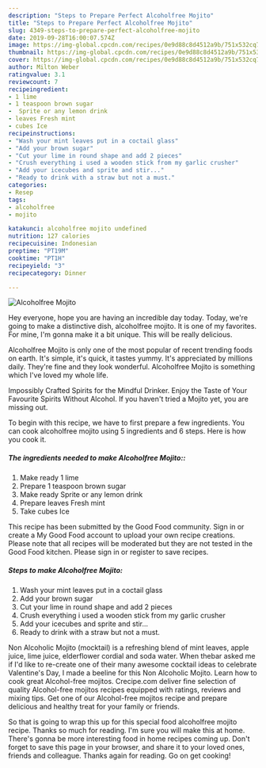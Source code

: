 ```yaml
---
description: "Steps to Prepare Perfect Alcoholfree Mojito"
title: "Steps to Prepare Perfect Alcoholfree Mojito"
slug: 4349-steps-to-prepare-perfect-alcoholfree-mojito
date: 2019-09-28T16:00:07.574Z
image: https://img-global.cpcdn.com/recipes/0e9d88c8d4512a9b/751x532cq70/alcoholfree-mojito-recipe-main-photo.jpg
thumbnail: https://img-global.cpcdn.com/recipes/0e9d88c8d4512a9b/751x532cq70/alcoholfree-mojito-recipe-main-photo.jpg
cover: https://img-global.cpcdn.com/recipes/0e9d88c8d4512a9b/751x532cq70/alcoholfree-mojito-recipe-main-photo.jpg
author: Milton Weber
ratingvalue: 3.1
reviewcount: 7
recipeingredient:
- 1 lime
- 1 teaspoon brown sugar
-  Sprite or any lemon drink
- leaves Fresh mint
- cubes Ice
recipeinstructions:
- "Wash your mint leaves put in a coctail glass"
- "Add your brown sugar"
- "Cut your lime in round shape and add 2 pieces"
- "Crush everything i used a wooden stick from my garlic crusher"
- "Add your icecubes and sprite and stir..."
- "Ready to drink with a straw but not a must."
categories:
- Resep
tags:
- alcoholfree
- mojito

katakunci: alcoholfree mojito undefined
nutrition: 127 calories
recipecuisine: Indonesian
preptime: "PT19M"
cooktime: "PT1H"
recipeyield: "3"
recipecategory: Dinner

---
```



![Alcoholfree Mojito](https://img-global.cpcdn.com/recipes/0e9d88c8d4512a9b/751x532cq70/alcoholfree-mojito-recipe-main-photo.jpg)

Hey everyone, hope you are having an incredible day today. Today, we're going to make a distinctive dish, alcoholfree mojito. It is one of my favorites. For mine, I'm gonna make it a bit unique. This will be really delicious.

Alcoholfree Mojito is only one of the most popular of recent trending foods on earth. It's simple, it's quick, it tastes yummy. It's appreciated by millions daily. They're fine and they look wonderful. Alcoholfree Mojito is something which I've loved my whole life.

Impossibly Crafted Spirits for the Mindful Drinker. Enjoy the Taste of Your Favourite Spirits Without Alcohol. If you haven&#39;t tried a Mojito yet, you are missing out.


To begin with this recipe, we have to first prepare a few ingredients. You can cook alcoholfree mojito using 5 ingredients and 6 steps. Here is how you cook it.

##### The ingredients needed to make Alcoholfree Mojito::

1. Make ready 1 lime
1. Prepare 1 teaspoon brown sugar
1. Make ready  Sprite or any lemon drink
1. Prepare leaves Fresh mint
1. Take cubes Ice


This recipe has been submitted by the Good Food community. Sign in or create a My Good Food account to upload your own recipe creations. Please note that all recipes will be moderated but they are not tested in the Good Food kitchen. Please sign in or register to save recipes. 

##### Steps to make Alcoholfree Mojito:

1. Wash your mint leaves put in a coctail glass
1. Add your brown sugar
1. Cut your lime in round shape and add 2 pieces
1. Crush everything i used a wooden stick from my garlic crusher
1. Add your icecubes and sprite and stir...
1. Ready to drink with a straw but not a must.


Non Alcoholic Mojito (mocktail) is a refreshing blend of mint leaves, apple juice, lime juice, elderflower cordial and soda water. When thebar asked me if I&#39;d like to re-create one of their many awesome cocktail ideas to celebrate Valentine&#39;s Day, I made a beeline for this Non Alcoholic Mojito. Learn how to cook great Alcohol-free mojitos. Crecipe.com deliver fine selection of quality Alcohol-free mojitos recipes equipped with ratings, reviews and mixing tips. Get one of our Alcohol-free mojitos recipe and prepare delicious and healthy treat for your family or friends. 

So that is going to wrap this up for this special food alcoholfree mojito recipe. Thanks so much for reading. I'm sure you will make this at home. There's gonna be more interesting food in home recipes coming up. Don't forget to save this page in your browser, and share it to your loved ones, friends and colleague. Thanks again for reading. Go on get cooking!
